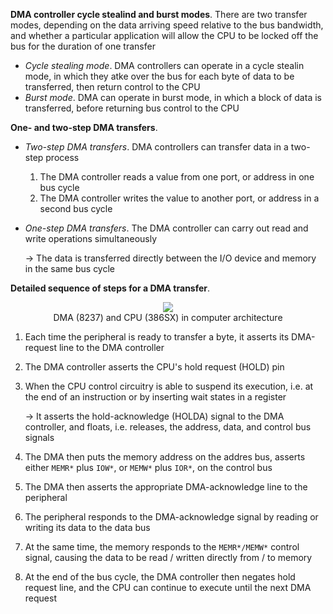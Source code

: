 **DMA controller cycle stealind and burst modes**. There are two transfer modes, depending on the data arriving speed relative to the bus bandwidth, and whether a particular application will allow the CPU to be locked off the bus for the duration of one transfer
* *Cycle stealing mode*. DMA controllers can operate in a cycle stealin mode, in which they atke over the bus for each byte of data to be transferred, then return control to the CPU
* *Burst mode*. DMA can operate in burst mode, in which a block of data is transferred, before returning bus control to the CPU

**One- and two-step DMA transfers**. 
* *Two-step DMA transfers*. DMA controllers can transfer data in a two-step process
    1. The DMA controller reads a value from one port, or address in one bus cycle
    2. The DMA controller writes the value to another port, or address in a second bus cycle
* *One-step DMA transfers*. The DMA controller can carry out read and write operations simultaneously

    $\to$ The data is transferred directly between the I/O device and memory in the same bus cycle

**Detailed sequence of steps for a DMA transfer**. 

<div style="text-align:center">
    <img src="https://i.imgur.com/oIvvCeF.png">
    <figcaption>DMA (8237) and CPU (386SX) in computer architecture</figcaption>
</div>

1. Each time the peripheral is ready to transfer a byte, it asserts its DMA-request line to the DMA controller
2. The DMA controller asserts the CPU's hold request (HOLD) pin
3. When the CPU control circuitry is able to suspend its execution, i.e. at the end of an instruction or by inserting wait states in a register

    $\to$ It asserts the hold-acknowledge (HOLDA) signal to the DMA controller, and floats, i.e. releases, the address, data, and control bus signals
4. The DMA then puts the memory address on the addres bus, asserts either `MEMR*` plus `IOW*`, or `MEMW*` plus `IOR*`, on the control bus
5. The DMA then asserts the appropriate DMA-acknowledge line to the peripheral
6. The peripheral responds to the DMA-acknowledge signal by reading or writing its data to the data bus
7. At the same time, the memory responds to the `MEMR*/MEMW*` control signal, causing the data to be read / written directly from / to memory
8. At the end of the bus cycle, the DMA controller then negates hold request line, and the CPU can continue to execute until the next DMA request